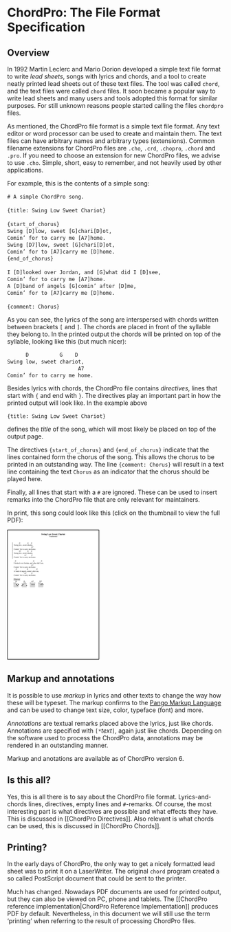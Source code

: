 # ChordPro: The File Format Specification

## Overview

In 1992 Martin Leclerc and Mario Dorion developed a simple text file format to write _lead sheets_, songs with lyrics and chords, and a tool to create neatly printed lead sheets out of these text files. The tool was called `chord`, and the text files were called `chord` files. It soon became a popular way to write lead sheets and many users and tools adopted this format for similar purposes. For still unknown reasons people started calling the files `chordpro` files.

As mentioned, the ChordPro file format is a simple text file format. Any text editor or word processor can be used to create and maintain them. The text files can have arbitrary names and arbitrary types (extensions). Common filename extensions for ChordPro files are `.cho`, `.crd`, `.chopro`, `.chord` and `.pro`. If you need to choose an extension for new ChordPro files, we advise to use `.cho`. Simple, short, easy to remember, and not heavily used by other applications.

For example, this is the contents of a simple song:

    # A simple ChordPro song.

    {title: Swing Low Sweet Chariot}

    {start_of_chorus}
    Swing [D]low, sweet [G]chari[D]ot,
    Comin’ for to carry me [A7]home.
    Swing [D7]low, sweet [G]chari[D]ot,
    Comin’ for to [A7]carry me [D]home.
    {end_of_chorus}

    I [D]looked over Jordan, and [G]what did I [D]see,
    Comin’ for to carry me [A7]home.
    A [D]band of angels [G]comin’ after [D]me,
    Comin’ for to [A7]carry me [D]home.

    {comment: Chorus}

As you can see, the lyrics of the song are interspersed with chords written between brackets `[` and `]`. The chords are placed in front of the syllable they belong to. In the printed output the chords will be printed on top of the syllable, looking like this (but much nicer):

          D          G    D
    Swing low, sweet chariot,
                           A7
    Comin’ for to carry me home.

Besides lyrics with chords, the ChordPro file contains _directives_, lines that start with `{` and end with `}`. The directives play an important part in how the printed output will look like. In the example above

    {title: Swing Low Sweet Chariot}

defines the _title_ of the song, which will most likely be placed on top of the output page.

The directives `{start_of_chorus}` and `{end_of_chorus}` indicate that the lines contained form the chorus of the song. This allows the chorus to be printed in an outstanding way. The line `{comment: Chorus}` will result in a text line containing the text `Chorus` as an indicator that the chorus should be played here.

Finally, all lines that start with a `#` are ignored. These can be used to insert remarks into the ChordPro file that are only relevant for maintainers.

In print, this song could look like this (click on the thumbnail to view the full PDF):

[![simple.png](images/simple.png)](images/simple.pdf)

## Markup and annotations

It is possible to use _markup_ in lyrics and other texts to change the
way how these will be typeset. The markup confirms to the [Pango
Markup Language](Pango_Markup.html)
and can be used to change text size, color, typeface (font) and more.

_Annotations_ are textual remarks placed above the lyrics, just like
chords. Annotations are specified with `[*`_text_`]`, again just like
chords. Depending on the software used to process the ChordPro data,
annotations may be rendered in an outstanding manner.

Markup and anotations are available as of ChordPro version 6.

## Is this all?

Yes, this is all there is to say about the ChordPro file format. Lyrics-and-chords lines, directives, empty lines and `#`-remarks. Of course, the most interesting part is what directives are possible and what effects they have. This is discussed in [[ChordPro Directives]]. Also relevant is what chords can be used, this is discussed in [[ChordPro Chords]].

## Printing?

In the early days of ChordPro, the only way to get a nicely formatted lead sheet was to print it on a LaserWriter. The original `chord` program created a so called PostScript document that could be sent to the printer.

Much has changed. Nowadays PDF documents are used for printed output, but they can also be viewed on PC, phone and tablets. The [[ChordPro reference implementation|ChordPro Reference Implementation]] produces PDF by default. Nevertheless, in this document we will still use the term ‘printing’ when referring to the result of processing ChordPro files.
